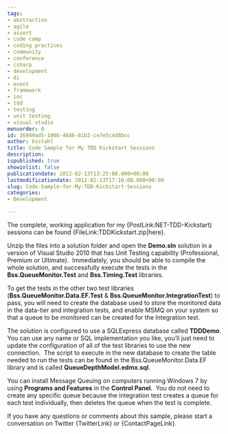 ```yaml
---
tags:
- abstraction
- agile
- assert
- code camp
- coding practices
- community
- conference
- csharp
- development
- di
- event
- framework
- ioc
- tdd
- testing
- unit testing
- visual studio
menuorder: 0
id: 36949ad5-1066-4686-81b2-ce7e5c4d8bcc
author: bsstahl
title: Code Sample for My TDD Kickstart Sessions
description: 
ispublished: true
showinlist: false
publicationdate: 2012-02-13T13:25:00.000+00:00
lastmodificationdate: 2012-02-13T17:16:08.000+00:00
slug: Code-Sample-for-My-TDD-Kickstart-Sessions
categories:
- Development

---
```

The complete, working application for my {PostLink:NET-TDD-Kickstart) sessions can be found {FileLink:TDDKickstart.zip|here}.

Unzip the files into a solution folder and open the **Demo.sln** solution in a version of Visual Studio 2010 that has Unit Testing capability (Professional, Premium or Ultimate).  Immediately, you should be able to compile the whole solution, and successfully execute the tests in the **Bss.QueueMonitor.Test** and **Bss.Timing.Test** libraries.

To get the tests in the other two test libraries (**Bss.QueueMonitor.Data.EF.Test** & **Bss.QueueMonitor.IntegrationTest**) to pass, you will need to create the database used to store the monitored data in the data-tier and integration tests, and enable MSMQ on your system so that a queue to be monitored can be created for the Integration test.

The solution is configured to use a SQLExpress database called **TDDDemo**.  You can use any name or SQL implementation you like, you’ll just need to update the configuration of all of the test libraries to use the new connection.  The script to execute in the new database to create the table needed to run the tests can be found in the Bss.QueueMonitor.Data.EF library and is called **QueueDepthModel.edmx.sql**.

You can install Message Queuing on computers running Windows 7 by using **Programs and Features** in the **Control Panel**.  You do not need to create any specific queue because the integration test creates a queue for each test individually, then deletes the queue when the test is complete.

If you have any questions or comments about this sample, please start a conversation on Twitter {TwitterLink} or {ContactPageLink}.

